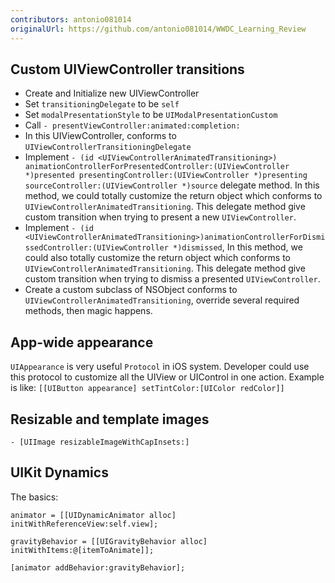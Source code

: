 ```yaml
---
contributors: antonio081014
originalUrl: https://github.com/antonio081014/WWDC_Learning_Review
---
```


## Custom UIViewController transitions

- Create and Initialize new UIViewController
- Set `transitioningDelegate` to be `self`
- Set `modalPresentationStyle` to be `UIModalPresentationCustom`
- Call `- presentViewController:animated:completion:`
- In this UIViewController, conforms to `UIViewControllerTransitioningDelegate`
- Implement `- (id <UIViewControllerAnimatedTransitioning>) animationControllerForPresentedController:(UIViewController *)presented presentingController:(UIViewController *)presenting sourceController:(UIViewController *)source` delegate method. In this method, we could totally customize the return object which conforms to `UIViewControllerAnimatedTransitioning`. This delegate method give custom transition when trying to present a new `UIViewController`.
- Implement `- (id <UIViewControllerAnimatedTransitioning>)animationControllerForDismissedController:(UIViewController *)dismissed`, In this method, we could also totally customize the return object which conforms to `UIViewControllerAnimatedTransitioning`. This delegate method give custom transition when trying to dismiss a presented `UIViewController`.
- Create a custom subclass of NSObject conforms to `UIViewControllerAnimatedTransitioning`, override several required methods, then magic happens.

## App-wide appearance

`UIAppearance` is very useful `Protocol` in iOS system. Developer could use this protocol to customize all the UIView or UIControl in one action.
Example is like: `[[UIButton appearance] setTintColor:[UIColor redColor]]`

## Resizable and template images

`- [UIImage resizableImageWithCapInsets:]`

## UIKit Dynamics

The basics:

```objc
animator = [[UIDynamicAnimator alloc] initWithReferenceView:self.view];

gravityBehavior = [[UIGravityBehavior alloc] initWithItems:@[itemToAnimate]];

[animator addBehavior:gravityBehavior];
```